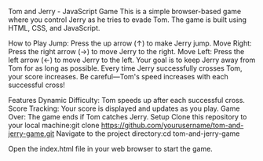 Tom and Jerry - JavaScript Game
This is a simple browser-based game where you control Jerry as he tries to evade Tom. The game is built using HTML, CSS, and JavaScript.

How to Play
Jump: Press the up arrow (↑) to make Jerry jump.
Move Right: Press the right arrow (→) to move Jerry to the right.
Move Left: Press the left arrow (←) to move Jerry to the left.
Your goal is to keep Jerry away from Tom for as long as possible. Every time Jerry successfully crosses Tom, your score increases. Be careful—Tom's speed increases with each successful cross!

Features
Dynamic Difficulty: Tom speeds up after each successful cross.
Score Tracking: Your score is displayed and updates as you play.
Game Over: The game ends if Tom catches Jerry.
Setup
Clone this repository to your local machine:git clone https://github.com/yourusername/tom-and-jerry-game.git
Navigate to the project directory:cd tom-and-jerry-game

Open the index.html file in your web browser to start the game.
